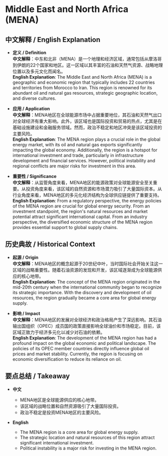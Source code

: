 # Middle East and North Africa (MENA)

## 中文解释 / English Explanation

* **定义 / Definition**  
  **中文解释**：中东和北非（MENA）是一个地理和经济区域，通常包括从摩洛哥到伊朗的22个国家和地区。这一区域以其丰富的石油和天然气资源、战略地理位置以及多元文化而闻名。  
  **English Explanation**: The Middle East and North Africa (MENA) is a geographic and economic region that typically includes 22 countries and territories from Morocco to Iran. This region is renowned for its abundant oil and natural gas resources, strategic geographic location, and diverse cultures.

* **应用 / Application**  
  **中文解释**：MENA地区在全球能源市场中占据重要地位，其石油和天然气出口对全球经济有重大影响。此外，该区域也是国际投资和贸易的热点，尤其是在基础设施建设和金融服务领域。然而，政治不稳定和地区冲突是该区域投资的主要风险。  
  **English Explanation**: The MENA region plays a crucial role in the global energy market, with its oil and natural gas exports significantly impacting the global economy. Additionally, the region is a hotspot for international investment and trade, particularly in infrastructure development and financial services. However, political instability and regional conflicts are major risks for investment in this area.

* **重要性 / Significance**  
  **中文解释**：从监管角度来看，MENA地区的能源政策对全球能源安全至关重要。从投资角度来看，该区域的自然资源和市场潜力吸引了大量国际资本。从行业角度来看，MENA地区的多元化经济结构为全球供应链提供了重要支持。  
  **English Explanation**: From a regulatory perspective, the energy policies of the MENA region are crucial for global energy security. From an investment standpoint, the region's natural resources and market potential attract significant international capital. From an industry perspective, the diversified economic structure of the MENA region provides essential support to global supply chains.

## 历史典故 / Historical Context

* **起源 / Origin**  
  **中文解释**：MENA地区的概念起源于20世纪中叶，当时国际社会开始关注这一区域的战略重要性。随着石油资源的发现和开发，该区域逐渐成为全球能源供应的核心地带。  
  **English Explanation**: The concept of the MENA region originated in the mid-20th century when the international community began to recognize its strategic importance. With the discovery and development of oil resources, the region gradually became a core area for global energy supply.

* **影响 / Impact**  
  **中文解释**：MENA地区的发展对全球经济和政治格局产生了深远影响。其石油输出国组织（OPEC）成员国的政策直接影响全球油价和市场稳定。目前，该区域正致力于经济多元化以减少对石油的依赖。  
  **English Explanation**: The development of the MENA region has had a profound impact on the global economic and political landscape. The policies of its OPEC member countries directly influence global oil prices and market stability. Currently, the region is focusing on economic diversification to reduce its reliance on oil.

## 要点总结 / Takeaway

* **中文**  
  - MENA地区是全球能源供应的核心地带。
  - 该区域的战略位置和自然资源吸引了大量国际投资。
  - 政治不稳定是投资MENA地区的主要风险。

* **English**  
  - The MENA region is a core area for global energy supply.
  - The strategic location and natural resources of this region attract significant international investment.
  - Political instability is a major risk for investing in the MENA region.